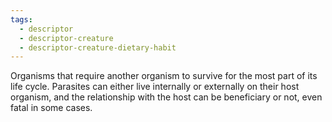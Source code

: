 ```yaml
---
tags:
  - descriptor
  - descriptor-creature
  - descriptor-creature-dietary-habit
---
```

Organisms that require another organism to survive for the most part of its life cycle. Parasites can either live internally or externally on their host organism, and the relationship with the host can be beneficiary or not, even fatal in some cases.